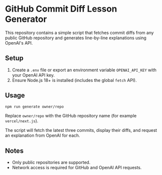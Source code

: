 # GitHub Commit Diff Lesson Generator

This repository contains a simple script that fetches commit diffs from any public GitHub repository and generates line-by-line explanations using OpenAI's API.

## Setup

1. Create a `.env` file or export an environment variable `OPENAI_API_KEY` with your OpenAI API key.
2. Ensure Node.js 18+ is installed (includes the global `fetch` API).

## Usage

```bash
npm run generate owner/repo
```

Replace `owner/repo` with the GitHub repository name (for example `vercel/next.js`).

The script will fetch the latest three commits, display their diffs, and request an explanation from OpenAI for each.

## Notes

- Only public repositories are supported.
- Network access is required for GitHub and OpenAI API requests.

